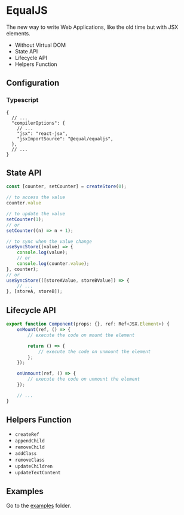 # EqualJS

The new way to write Web Applications, like the old time but with JSX elements.

- Without Virtual DOM
- State API
- Lifecycle API
- Helpers Function

## Configuration

### Typescript

```json5
{
  // ...
  "compilerOptions": {
    // ...
    "jsx": "react-jsx",
    "jsxImportSource": "@equal/equaljs",
  },
  // ...
}

```

## State API

```ts
const [counter, setCounter] = createStore(0);

// to access the value
counter.value

// to update the value
setCounter(1);
// or
setCounter((n) => n + 1);

// to sync when the value change
useSyncStore((value) => {
    console.log(value);
    // or
    console.log(counter.value);
}, counter);
// or
useSyncStore(([storeAValue, storeBValue]) => {
    // ...
}, [storeA, storeB]);
```

## Lifecycle API

```ts
export function Component(props: {}, ref: Ref<JSX.Element>) {
    onMount(ref, () => {
        // execute the code on mount the element

        return () => {
            // execute the code on unmount the element
        };
    });

    onUnmount(ref, () => {
        // execute the code on unmount the element
    });

    // ...
}
```

## Helpers Function

- `createRef`
- `appendChild`
- `removeChild`
- `addClass`
- `removeClass`
- `updateChildren`
- `updateTextContent`

## Examples

Go to the [examples](examples/) folder.
